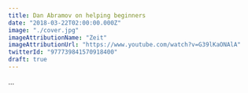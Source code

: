 ```yaml
---
title: Dan Abramov on helping beginners
date: "2018-03-22T02:00:00.000Z"
image: "./cover.jpg"
imageAttributionName: "Zeit"
imageAttributionUrl: "https://www.youtube.com/watch?v=G39lKaONAlA"
twitterId: "977739841570918400"
draft: true
---
```


...

<post-separator></post-separator>

<responsive-iframe width="560" height="315" src="https://www.youtube.com/embed/G39lKaONAlA" frameborder="0" allow="autoplay; encrypted-media" allowfullscreen></responsive-iframe>
